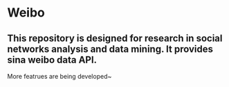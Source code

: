 # Weibo

## This repository is designed for research in social networks analysis and data mining. It provides sina weibo data API.
More featrues are being developed~
